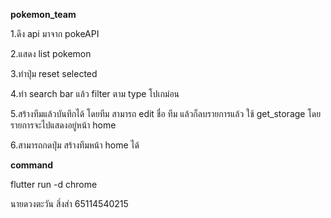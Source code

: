 **pokemon_team**

1.ดึง api  มาจาก pokeAPI

2.แสดง list pokemon 

3.ทำปุ่ม reset selected 

4.ทำ search bar แล้ว filter ตาม type โปเกม่อน 

5.สร้างทีมแล้วบันทึกได้ โดยทีม สามารถ edit ชื่อ ทีม แล้วก็ลบรายการแล้ว  ใช้ get_storage โดยรายการจะไปแสดงอยู่หน้า home

6.สามารถกดปุ่ม สร้างทีมหน้า home ได้

**command** 

flutter run -d chrome

นายดวงตะวัน สิ่งส่า 65114540215

